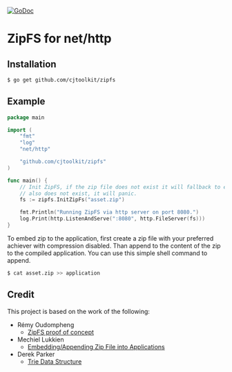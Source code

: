 [![GoDoc](https://godoc.org/github.com/cjtoolkit/zipfs?status.svg)](https://godoc.org/github.com/cjtoolkit/zipfs)

# ZipFS for net/http

## Installation

```sh
$ go get github.com/cjtoolkit/zipfs
```

## Example

```go
package main

import (
	"fmt"
	"log"
	"net/http"

	"github.com/cjtoolkit/zipfs"
)

func main() {
	// Init ZipFS, if the zip file does not exist it will fallback to embedded zip file within application, if that
	// also does not exist, it will panic.
	fs := zipfs.InitZipFs("asset.zip")

	fmt.Println("Running ZipFS via http server on port 8080.")
	log.Print(http.ListenAndServe(":8080", http.FileServer(fs)))
}
```

To embed zip to the application, first create a zip file with your preferred achiever with compression disabled.
Than append to the content of the zip to the compiled application.  You can use this simple shell command to append.

```sh
$ cat asset.zip >> application
```

## Credit

This project is based on the work of the following:

* Rémy Oudompheng
    * [ZipFS proof of concept](https://github.com/remyoudompheng/go-misc/blob/master/zipfs/zipfs.go)
* Mechiel Lukkien
    * [Embedding/Appending Zip File into Applications](https://godoc.org/bitbucket.org/mjl/httpasset)
* Derek Parker
    * [Trie Data Structure](https://github.com/derekparker/trie)